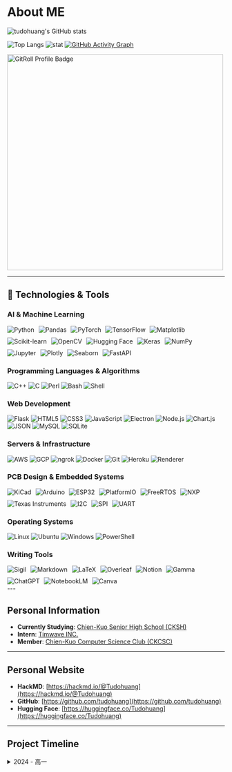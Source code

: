# About ME

![tudohuang's GitHub stats](https://github-readme-stats.vercel.app/api?username=tudohuang&show_icons=true&theme=dark&locale=zh-tw)

![Top Langs](https://github-readme-stats.vercel.app/api/top-langs/?username=tudohuang&layout=compact&theme=vision-friendly-dark)
![stat](https://github-readme-streak-stats.herokuapp.com/?user=tudohuang&theme=dark)
[![GitHub Activity Graph](https://github-readme-activity-graph.vercel.app/graph?username=tudohuang&theme=github-compact)](https://github.com/ashutosh00710/github-readme-activity-graph)

<a href="https://gitroll.io/profile/uqwf1kv8C6sULjt9HIKcbz8ZmxeD2" target="_blank">
    <img src="https://gitroll.io/api/badges/profiles/v1/uqwf1kv8C6sULjt9HIKcbz8ZmxeD2" alt="GitRoll Profile Badge" width="500" height="auto"/>
</a>

---

## 🔧 Technologies & Tools

### **AI & Machine Learning**
<div style="display: flex; flex-wrap: wrap; gap: 10px;">
  <img src="https://img.shields.io/badge/Python-FFD43B?style=for-the-badge&logo=python&logoColor=blue" alt="Python">
  <img src="https://img.shields.io/badge/Pandas-150458?style=for-the-badge&logo=pandas&logoColor=white" alt="Pandas">
  <img src="https://img.shields.io/badge/PyTorch-EE4C2C?style=for-the-badge&logo=pytorch&logoColor=white" alt="PyTorch">
  <img src="https://img.shields.io/badge/TensorFlow-FF6F00?style=for-the-badge&logo=tensorflow&logoColor=white" alt="TensorFlow">
  <img src="https://img.shields.io/badge/Matplotlib-FFDD44?style=for-the-badge&logo=matplotlib&logoColor=black" alt="Matplotlib">
  <img src="https://img.shields.io/badge/Scikit--Learn-F7931E?style=for-the-badge&logo=scikitlearn&logoColor=white" alt="Scikit-learn">
  <img src="https://img.shields.io/badge/OpenCV-5C3EE8?style=for-the-badge&logo=opencv&logoColor=white" alt="OpenCV">
  <img src="https://img.shields.io/badge/Hugging_Face-FFB000?style=for-the-badge&logo=huggingface&logoColor=white" alt="Hugging Face">
  <img src="https://img.shields.io/badge/Keras-D00000?style=for-the-badge&logo=keras&logoColor=white" alt="Keras">
  <img src="https://img.shields.io/badge/NumPy-013243?style=for-the-badge&logo=numpy&logoColor=white" alt="NumPy">
  <img src="https://img.shields.io/badge/Jupyter-F37626?style=for-the-badge&logo=jupyter&logoColor=white" alt="Jupyter">
  <img src="https://img.shields.io/badge/Plotly-3F4F75?style=for-the-badge&logo=plotly&logoColor=white" alt="Plotly">
  <img src="https://img.shields.io/badge/Seaborn-4C4C4C?style=for-the-badge" alt="Seaborn">
  <img src="https://img.shields.io/badge/FastAPI-009688?style=for-the-badge&logo=fastapi&logoColor=white" alt="FastAPI">
</div>


### **Programming Languages & Algorithms**
![C++](https://img.shields.io/badge/C++-00599C?style=for-the-badge&logo=cpp&logoColor=white)
![C](https://img.shields.io/badge/C-A8B9CC?style=for-the-badge&logo=c&logoColor=white)
![Perl](https://img.shields.io/badge/Perl-%2339457E.svg?style=for-the-badge&logo=perl&logoColor=white)
![Bash](https://img.shields.io/badge/Bash-4EAA25?style=for-the-badge&logo=gnubash&logoColor=white)
![Shell](https://img.shields.io/badge/Shell-Scripting-FFD43B?style=for-the-badge&logo=powershell&logoColor=white)

### **Web Development**
![Flask](https://img.shields.io/badge/Flask-000000?style=for-the-badge&logo=flask&logoColor=white)
![HTML5](https://img.shields.io/badge/HTML5-E34F26?style=for-the-badge&logo=html5&logoColor=white)
![CSS3](https://img.shields.io/badge/CSS3-1572B6?style=for-the-badge&logo=css3&logoColor=white)
![JavaScript](https://img.shields.io/badge/JavaScript-F7DF1E?style=for-the-badge&logo=javascript&logoColor=323330)
![Electron](https://img.shields.io/badge/Electron-47848F?style=for-the-badge&logo=electron&logoColor=white)
![Node.js](https://img.shields.io/badge/Node.js-339933?style=for-the-badge&logo=nodedotjs&logoColor=white)
![Chart.js](https://img.shields.io/badge/Chart.js-FF6384?style=for-the-badge&logo=chartdotjs&logoColor=white)
![JSON](https://img.shields.io/badge/JSON-000?style=for-the-badge&logo=json&logoColor=fff)
![MySQL](https://img.shields.io/badge/MySQL-4479A1?style=for-the-badge&logo=mysql&logoColor=white)
![SQLite](https://img.shields.io/badge/SQLite-003B57?style=for-the-badge&logo=sqlite&logoColor=white)

### **Servers & Infrastructure**
![AWS](https://img.shields.io/badge/AWS-232F3E?style=for-the-badge&logo=amazonaws&logoColor=white)
![GCP](https://img.shields.io/badge/GCP-4285F4?style=for-the-badge&logo=googlecloud&logoColor=white)
![ngrok](https://img.shields.io/badge/ngrok-1F2B3F?style=for-the-badge&logo=ngrok&logoColor=white)
![Docker](https://img.shields.io/badge/Docker-2496ED?style=for-the-badge&logo=docker&logoColor=white)
![Git](https://img.shields.io/badge/Git-F05032?style=for-the-badge&logo=git&logoColor=white)
![Heroku](https://img.shields.io/badge/Heroku-430098?style=for-the-badge&logo=heroku&logoColor=white)
![Renderer](https://img.shields.io/badge/Renderer-CB3837?style=for-the-badge&logoColor=white)

### **PCB Design & Embedded Systems**
<div style="display: flex; flex-wrap: wrap; gap: 10px;"> <img src="https://img.shields.io/badge/KiCad-314CB0?style=for-the-badge&logo=kicad&logoColor=white" alt="KiCad"> <img src="https://img.shields.io/badge/Arduino-00979D?style=for-the-badge&logo=arduino&logoColor=white" alt="Arduino"> <img src="https://img.shields.io/badge/ESP32-000000?style=for-the-badge&logo=esp32&logoColor=white" alt="ESP32"> <img src="https://img.shields.io/badge/PlatformIO-FF7F00?style=for-the-badge&logo=platformio&logoColor=white" alt="PlatformIO"> <img src="https://img.shields.io/badge/FreeRTOS-009DDB?style=for-the-badge&logo=freertos&logoColor=white" alt="FreeRTOS"> <img src="https://img.shields.io/badge/NXP-009639?style=for-the-badge&logo=nxp&logoColor=white" alt="NXP"> <img src="https://img.shields.io/badge/Texas%20Instruments-FF0000?style=for-the-badge&logo=texasinstruments&logoColor=white" alt="Texas Instruments"> <img src="https://img.shields.io/badge/I2C-003B57?style=for-the-badge" alt="I2C"> <img src="https://img.shields.io/badge/SPI-FF6F00?style=for-the-badge" alt="SPI"> <img src="https://img.shields.io/badge/UART-0052CC?style=for-the-badge" alt="UART"> </div>




### **Operating Systems**
![Linux](https://img.shields.io/badge/Linux-FCC624?style=for-the-badge&logo=linux&logoColor=black)
![Ubuntu](https://img.shields.io/badge/Ubuntu-E95420?style=for-the-badge&logo=ubuntu&logoColor=white)
![Windows](https://custom-icon-badges.demolab.com/badge/Windows-0078D6?style=for-the-badge&logo=windows11&logoColor=white)
![PowerShell](https://img.shields.io/badge/PowerShell-5391FE?style=for-the-badge&logo=powershell&logoColor=white)

### **Writing Tools**
<div style="display: flex; flex-wrap: wrap; gap: 10px;">
  <img src="https://img.shields.io/badge/Sigil-6C757D?style=for-the-badge&logo=sigil&logoColor=white" alt="Sigil">
  <img src="https://img.shields.io/badge/Markdown-000000?style=for-the-badge&logo=markdown&logoColor=white" alt="Markdown">
  <img src="https://img.shields.io/badge/LaTeX-008080?style=for-the-badge&logo=latex&logoColor=white" alt="LaTeX">
  <img src="https://img.shields.io/badge/Overleaf-47A141?style=for-the-badge&logo=overleaf&logoColor=white" alt="Overleaf">
  <img src="https://img.shields.io/badge/Notion-000000?style=for-the-badge&logo=notion&logoColor=white" alt="Notion">
  <img src="https://img.shields.io/badge/Gamma-7F63F4?style=for-the-badge&logo=gamma&logoColor=white" alt="Gamma">
  <img src="https://img.shields.io/badge/ChatGPT-10A37F?style=for-the-badge&logo=openai&logoColor=white" alt="ChatGPT">
  <img src="https://img.shields.io/badge/NotebookLM-4285F4?style=for-the-badge&logo=google&logoColor=white" alt="NotebookLM">
  <img src="https://img.shields.io/badge/Canva-00C4CC?style=for-the-badge&logo=canva&logoColor=white" alt="Canva">
</div>
---

## Personal Information

- **Currently Studying**: [Chien-Kuo Senior High School (CKSH)](https://www.cksh.tp.edu.tw/)
- **Intern**: [Timwave INC.](https://www.timwave.com/)
- **Member**: [Chien-Kuo Computer Science Club (CKCSC)](https://ckcsc.net)

---

## Personal Website

- **HackMD**: [https://hackmd.io/@Tudohuang](https://hackmd.io/@Tudohuang)  
- **GitHub**: [https://github.com/tudohuang](https://github.com/tudohuang)  
- **Hugging Face**: [https://huggingface.co/Tudohuang](https://huggingface.co/Tudohuang)

---

## Project Timeline

<details>
<summary>2024 - 高一</summary>

- **2023 September**: 魅影魔光

  ![Readme Card](https://github-readme-stats.vercel.app/api/pin/?username=tudohuang&repo=phantomlight&theme=dark)

- **2023 December**: 圍棋機器人

  ![Readme Card](https://github-readme-stats.vercel.app/api/pin/?username=tudohuang&repo=sigmago&theme=dark)

- **May**: 酵母紀錄

  ![Readme Card](https://github-readme-stats.vercel.app/api/pin/?username=tudohuang&repo=Yeast-Recording&theme=dark)

- **June**: Flask放課成發

  ![Readme Card](https://github-readme-stats.vercel.app/api/pin/?username=tudohuang&repo=CITHUB&theme=dark)

- **July**: 雷達測速

  ![Readme Card](https://github-readme-stats.vercel.app/api/pin/?username=tudohuang&repo=Radar-Project&theme=dark)

- **August**: MCU示波器

  ![Readme Card](https://github-readme-stats.vercel.app/api/pin/?username=tudohuang&repo=MCU-Oscilloscope&theme=dark)

</details>
